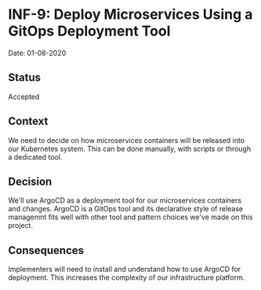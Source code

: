 # INF-9: Deploy Microservices Using a GitOps Deployment Tool
Date: 01-08-2020

## Status

Accepted

## Context

We need to decide on how microservices containers will be released into our Kubernetes system. This can be done manually, with scripts or through a dedicated tool.

## Decision

We'll use ArgoCD as a deployment tool for our microservices containers and changes. ArgoCD is a GitOps tool and its declarative style of release managemnt fits well with other tool and pattern choices we've made on this project.

## Consequences

Implementers will need to install and understand how to use ArgoCD for deployment. This increases the complexity of our infrastructure platform.
